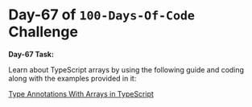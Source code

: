  # Day-67 of `100-Days-Of-Code` Challenge

 **Day-67 Task:**

 Learn about TypeScript arrays by using the following guide and coding along with the examples provided in it:

 [Type Annotations With Arrays in TypeScript](./TS-Array/README.md)

